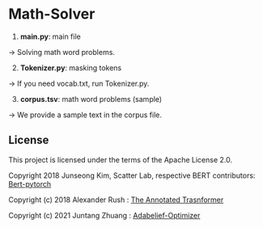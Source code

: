 # Math-Solver

1. **main.py**: main file

→ Solving math word problems.

2. **Tokenizer.py**: masking tokens

→ If you need vocab.txt, run Tokenizer.py.

3. **corpus.tsv**: math word problems (sample)

→ We provide a sample text in the corpus file.

## License
This project is licensed under the terms of the Apache License 2.0.

Copyright 2018 Junseong Kim, Scatter Lab, respective BERT contributors: [Bert-pytorch](https://github.com/codertimo/BERT-pytorch)

Copyright (c) 2018 Alexander Rush : [The Annotated Trasnformer](https://github.com/harvardnlp/annotated-transformer)

Copyright (c) 2021 Juntang Zhuang : [Adabelief-Optimizer](https://github.com/juntang-zhuang/Adabelief-Optimizer)